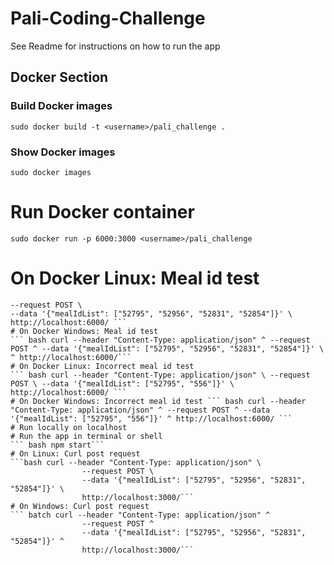 # Pali-Coding-Challenge
See Readme for instructions on how to run the app

## Docker Section 
### Build Docker images 
```sudo docker build -t <username>/pali_challenge .``` 
### Show Docker images
```sudo docker images``` 
# Run Docker container 
```sudo docker run -p 6000:3000 <username>/pali_challenge``` 
# On Docker Linux: Meal id test 
```curl --header "Content-Type: application/json" \ 
--request POST \ 
--data '{"mealIdList": ["52795", "52956", "52831", "52854"]}' \ 
http://localhost:6000/ ``` 
# On Docker Windows: Meal id test 
``` bash curl --header "Content-Type: application/json" ^ --request POST ^ --data '{"mealIdList": ["52795", "52956", "52831", "52854"]}' \ ^ http://localhost:6000/```
# On Docker Linux: Incorrect meal id test 
``` bash curl --header "Content-Type: application/json" \ --request POST \ --data '{"mealIdList": ["52795", "556"]}' \ http://localhost:6000/ ``` 
# On Docker Windows: Incorrect meal id test ``` bash curl --header "Content-Type: application/json" ^ --request POST ^ --data '{"mealIdList": ["52795", "556"]}' ^ http://localhost:6000/ ``` 
# Run locally on localhost 
# Run the app in terminal or shell 
``` bash npm start```
# On Linux: Curl post request 
```bash curl --header "Content-Type: application/json" \ 
                --request POST \ 
                --data '{"mealIdList": ["52795", "52956", "52831", "52854"]}' \ 
                http://localhost:3000/``` 
# On Windows: Curl post request 
``` batch curl --header "Content-Type: application/json" ^ 
                --request POST ^ 
                --data '{"mealIdList": ["52795", "52956", "52831", "52854"]}' ^
                http://localhost:3000/```
